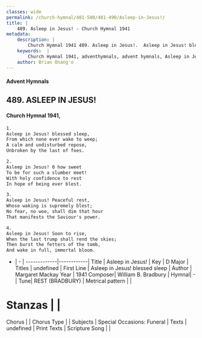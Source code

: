 ```yaml
---
classes: wide
permalink: /church-hymnal/401-500/481-490/Asleep-in-Jesus!/
title: |
    489. Asleep in Jesus! - Church Hymnal 1941
metadata:
    description: |
        Church Hymnal 1941 489. Asleep in Jesus!.  Asleep in Jesus! blessed sleep,  From which none ever wake to weep;  A calm and undisturbed repose,  Unbroken by the last of foes. 
    keywords:  |
        Church Hymnal 1941, adventhymnals, advent hymnals, Asleep in Jesus!, Asleep in Jesus! blessed sleep. 
    author: Brian Onang'o
---
```


#### Advent Hymnals
## 489. ASLEEP IN JESUS!
####  Church Hymnal 1941,

```txt
1.
Asleep in Jesus! blessed sleep, 
From which none ever wake to weep; 
A calm and undisturbed repose, 
Unbroken by the last of foes. 

2.
Asleep in Jesus! 0 how sweet 
To be for such a slumber meet! 
With holy confidence to rest 
In hope of being ever blest. 

3.
Asleep in Jesus! Peaceful rest, 
Whose waking is supremely blest; 
No fear, no woe, shall dim that hour 
That manifests the Saviour's power. 

4.
Asleep in Jesus! Soon to rise, 
When the last trump shall rend the skies; 
Then burst the fetters of the tomb, 
And wake in full, immortal bloom.

```

- |   -  |
-------------|------------|
Title | Asleep in Jesus! |
Key | D Major |
Titles | undefined |
First Line | Asleep in Jesus! blessed sleep |
Author | Margaret Mackay
Year | 1941
Composer| William B. Bradbury |
Hymnal|  - |
Tune| REST (BRADBURY) |
Metrical pattern | |
# Stanzas |  |
Chorus |  |
Chorus Type |  |
Subjects | Special Occasions: Funeral |
Texts | undefined |
Print Texts | 
Scripture Song |  |
    
